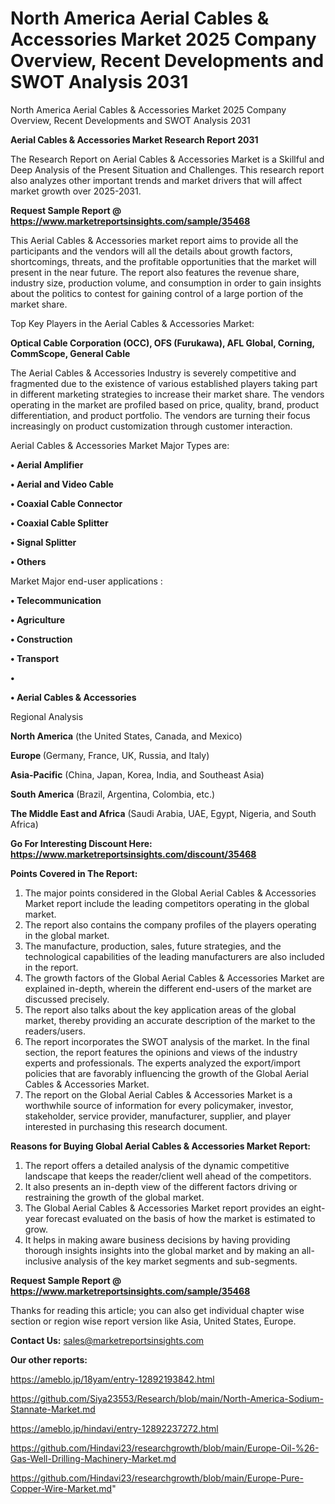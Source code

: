 # North America Aerial Cables & Accessories Market 2025 Company Overview, Recent Developments and SWOT Analysis 2031
North America Aerial Cables & Accessories Market 2025 Company Overview, Recent Developments and SWOT Analysis 2031

<strong>Aerial Cables & Accessories Market Research Report 2031</strong>

The Research Report on Aerial Cables & Accessories Market is a Skillful and Deep Analysis of the Present Situation and Challenges. This research report also analyzes other important trends and market drivers that will affect market growth over 2025-2031.

<strong>Request Sample Report @ <a href=https://www.marketreportsinsights.com/sample/35468>https://www.marketreportsinsights.com/sample/35468</a></strong>

This Aerial Cables & Accessories market report aims to provide all the participants and the vendors will all the details about growth factors, shortcomings, threats, and the profitable opportunities that the market will present in the near future. The report also features the revenue share, industry size, production volume, and consumption in order to gain insights about the politics to contest for gaining control of a large portion of the market share.

Top Key Players in the Aerial Cables & Accessories Market:

<strong>Optical Cable Corporation (OCC), OFS (Furukawa), AFL Global, Corning, CommScope, General Cable</strong>

The Aerial Cables & Accessories Industry is severely competitive and fragmented due to the existence of various established players taking part in different marketing strategies to increase their market share. The vendors operating in the market are profiled based on price, quality, brand, product differentiation, and product portfolio. The vendors are turning their focus increasingly on product customization through customer interaction.

Aerial Cables & Accessories Market Major Types are:

<strong>•  Aerial Amplifier

•  Aerial and Video Cable

•  Coaxial Cable Connector

•  Coaxial Cable Splitter

•  Signal Splitter

•  Others</strong>

Market Major end-user applications :

<strong>•  Telecommunication

•  Agriculture

•  Construction

•  Transport

•  

•  Aerial Cables & Accessories</strong>

Regional Analysis

</u><strong><b>North America</b></strong> (the United States, Canada, and Mexico)

<strong><b>Europe </b></strong>(Germany, France, UK, Russia, and Italy)

<strong><b>Asia-Pacific</b></strong> (China, Japan, Korea, India, and Southeast Asia)

<strong><b>South America</b></strong> (Brazil, Argentina, Colombia, etc.)

<strong><b>The Middle East and Africa</b></strong> (Saudi Arabia, UAE, Egypt, Nigeria, and South Africa)

<strong>Go For Interesting Discount Here: <a href=https://www.marketreportsinsights.com/discount/35468>https://www.marketreportsinsights.com/discount/35468</a></strong>

<strong>Points Covered in The Report:</strong>
<ol>
  <li>The major points considered in the Global Aerial Cables & Accessories Market report include the leading competitors operating in the global market.</li>
  <li>The report also contains the company profiles of the players operating in the global market.</li>
  <li>The manufacture, production, sales, future strategies, and the technological capabilities of the leading manufacturers are also included in the report.</li>
  <li>The growth factors of the Global Aerial Cables & Accessories Market are explained in-depth, wherein the different end-users of the market are discussed precisely.</li>
  <li>The report also talks about the key application areas of the global market, thereby providing an accurate description of the market to the readers/users.</li>
  <li>The report incorporates the SWOT analysis of the market. In the final section, the report features the opinions and views of the industry experts and professionals. The experts analyzed the export/import policies that are favorably influencing the growth of the Global Aerial Cables & Accessories Market.</li>
  <li>The report on the Global Aerial Cables & Accessories Market is a worthwhile source of information for every policymaker, investor, stakeholder, service provider, manufacturer, supplier, and player interested in purchasing this research document.</li>
</ol>
<strong>Reasons for Buying Global Aerial Cables & Accessories Market Report:</strong>

<ol>
  <li>The report offers a detailed analysis of the dynamic competitive landscape that keeps the reader/client well ahead of the competitors.</li>
  <li>It also presents an in-depth view of the different factors driving or restraining the growth of the global market.</li>
  <li>The Global Aerial Cables & Accessories Market report provides an eight-year forecast evaluated on the basis of how the market is estimated to grow.</li>
  <li>It helps in making aware business decisions by having providing thorough insights insights into the global market and by making an all-inclusive analysis of the key market segments and sub-segments.</li>
</ol>
<strong>Request Sample Report @ <a href=https://www.marketreportsinsights.com/sample/35468>https://www.marketreportsinsights.com/sample/35468</a></strong>


Thanks for reading this article; you can also get individual chapter wise section or region wise report version like Asia, United States, Europe.

<strong>Contact Us:</strong>
sales@marketreportsinsights.com

<strong>Our other reports:</strong>

<a href=https://ameblo.jp/18yam/entry-12892193842.html>https://ameblo.jp/18yam/entry-12892193842.html</a>

<a href=https://github.com/Siya23553/Research/blob/main/North-America-Sodium-Stannate-Market.md>https://github.com/Siya23553/Research/blob/main/North-America-Sodium-Stannate-Market.md</a>

<a href=https://ameblo.jp/hindavi/entry-12892237272.html>https://ameblo.jp/hindavi/entry-12892237272.html</a>

<a href=https://github.com/Hindavi23/researchgrowth/blob/main/Europe-Oil-%26-Gas-Well-Drilling-Machinery-Market.md>https://github.com/Hindavi23/researchgrowth/blob/main/Europe-Oil-%26-Gas-Well-Drilling-Machinery-Market.md</a>

<a href=https://github.com/Hindavi23/researchgrowth/blob/main/Europe-Pure-Copper-Wire-Market.md>https://github.com/Hindavi23/researchgrowth/blob/main/Europe-Pure-Copper-Wire-Market.md</a>"
